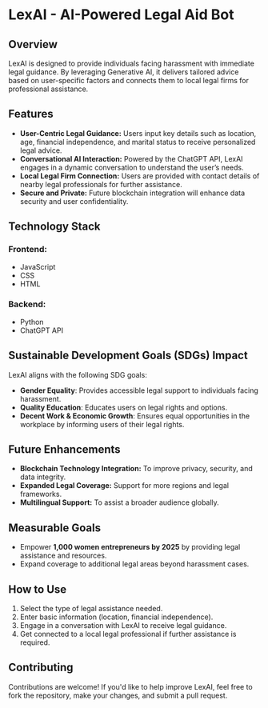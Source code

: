 # LexAI - AI-Powered Legal Aid Bot

## Overview
LexAI is designed to provide individuals facing harassment with immediate legal guidance. By leveraging Generative AI, it delivers tailored advice based on user-specific factors and connects them to local legal firms for professional assistance.

## Features
- **User-Centric Legal Guidance:** Users input key details such as location, age, financial independence, and marital status to receive personalized legal advice.
- **Conversational AI Interaction:** Powered by the ChatGPT API, LexAI engages in a dynamic conversation to understand the user’s needs.
- **Local Legal Firm Connection:** Users are provided with contact details of nearby legal professionals for further assistance.
- **Secure and Private:** Future blockchain integration will enhance data security and user confidentiality.

## Technology Stack
### Frontend:
- JavaScript
- CSS
- HTML

### Backend:
- Python
- ChatGPT API

## Sustainable Development Goals (SDGs) Impact
LexAI aligns with the following SDG goals:
- **Gender Equality**: Provides accessible legal support to individuals facing harassment.
- **Quality Education**: Educates users on legal rights and options.
- **Decent Work & Economic Growth**: Ensures equal opportunities in the workplace by informing users of their legal rights.

## Future Enhancements
- **Blockchain Technology Integration:** To improve privacy, security, and data integrity.
- **Expanded Legal Coverage:** Support for more regions and legal frameworks.
- **Multilingual Support:** To assist a broader audience globally.

## Measurable Goals
- Empower **1,000 women entrepreneurs by 2025** by providing legal assistance and resources.
- Expand coverage to additional legal areas beyond harassment cases.

## How to Use
1. Select the type of legal assistance needed.
2. Enter basic information (location, financial independence).
3. Engage in a conversation with LexAI to receive legal guidance.
4. Get connected to a local legal professional if further assistance is required.

## Contributing
Contributions are welcome! If you'd like to help improve LexAI, feel free to fork the repository, make your changes, and submit a pull request.



